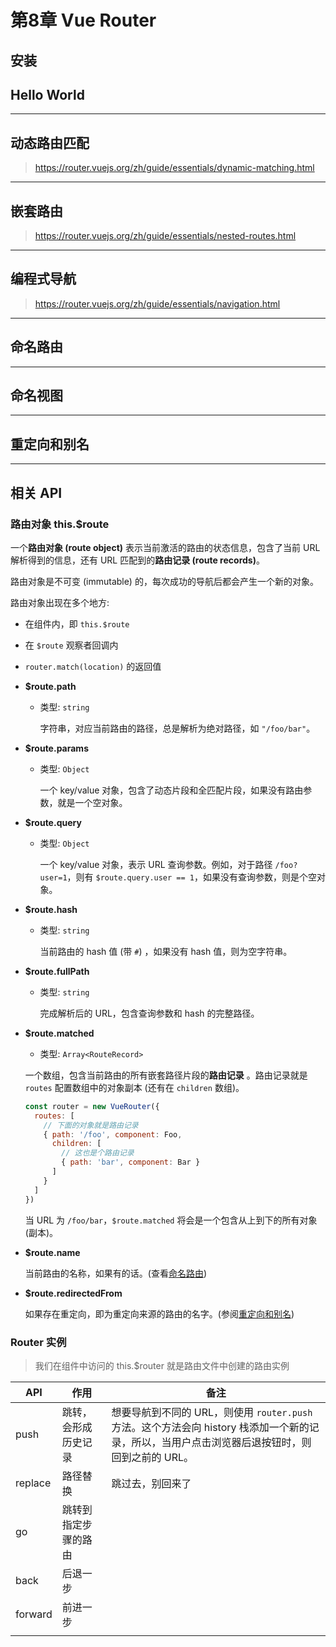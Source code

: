 # 第8章 Vue Router

## 安装

## Hello World

---

## 动态路由匹配

> https://router.vuejs.org/zh/guide/essentials/dynamic-matching.html

---

## 嵌套路由

> https://router.vuejs.org/zh/guide/essentials/nested-routes.html

---

## 编程式导航

> https://router.vuejs.org/zh/guide/essentials/navigation.html

---

## 命名路由

---

## 命名视图

---

## 重定向和别名

---

## 相关 API

### 路由对象 this.$route

一个**路由对象 (route object)** 表示当前激活的路由的状态信息，包含了当前 URL 解析得到的信息，还有 URL 匹配到的**路由记录 (route records)**。

路由对象是不可变 (immutable) 的，每次成功的导航后都会产生一个新的对象。

路由对象出现在多个地方:

- 在组件内，即 `this.$route`
- 在 `$route` 观察者回调内
- `router.match(location)` 的返回值

- **$route.path**

  - 类型: `string`

    字符串，对应当前路由的路径，总是解析为绝对路径，如 `"/foo/bar"`。

- **$route.params**

  - 类型: `Object`

    一个 key/value 对象，包含了动态片段和全匹配片段，如果没有路由参数，就是一个空对象。

- **$route.query**

  - 类型: `Object`

    一个 key/value 对象，表示 URL 查询参数。例如，对于路径 `/foo?user=1`，则有 `$route.query.user == 1`，如果没有查询参数，则是个空对象。

- **$route.hash**

  - 类型: `string`

    当前路由的 hash 值 (带 `#`) ，如果没有 hash 值，则为空字符串。

- **$route.fullPath**

  - 类型: `string`

    完成解析后的 URL，包含查询参数和 hash 的完整路径。

- **$route.matched**

  - 类型: `Array<RouteRecord>`

  一个数组，包含当前路由的所有嵌套路径片段的**路由记录** 。路由记录就是 `routes` 配置数组中的对象副本 (还有在 `children` 数组)。

  ```js
  const router = new VueRouter({
    routes: [
      // 下面的对象就是路由记录
      { path: '/foo', component: Foo,
        children: [
          // 这也是个路由记录
          { path: 'bar', component: Bar }
        ]
      }
    ]
  })
  ```

  当 URL 为 `/foo/bar`，`$route.matched` 将会是一个包含从上到下的所有对象 (副本)。

- **$route.name**

  当前路由的名称，如果有的话。(查看[命名路由](https://router.vuejs.org/zh/guide/essentials/named-routes.html))

- **$route.redirectedFrom**

  如果存在重定向，即为重定向来源的路由的名字。(参阅[重定向和别名](https://router.vuejs.org/zh/guide/essentials/redirect-and-alias.html))

### Router 实例

> 我们在组件中访问的 this.$router 就是路由文件中创建的路由实例

| API     | 作用                 | 备注                                                         |
| ------- | -------------------- | ------------------------------------------------------------ |
| push    | 跳转，会形成历史记录 | 想要导航到不同的 URL，则使用 `router.push` 方法。这个方法会向 history 栈添加一个新的记录，所以，当用户点击浏览器后退按钮时，则回到之前的 URL。 |
| replace | 路径替换             | 跳过去，别回来了                                             |
| go      | 跳转到指定步骤的路由 |                                                              |
| back    | 后退一步             |                                                              |
| forward | 前进一步             |                                                              |
|         |                      |                                                              |



